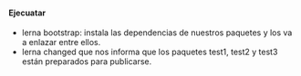 #### Ejecuatar

* lerna bootstrap: instala las dependencias de nuestros paquetes y los va a enlazar entre ellos.
* lerna changed que nos informa que los paquetes test1, test2 y test3 están preparados para publicarse.